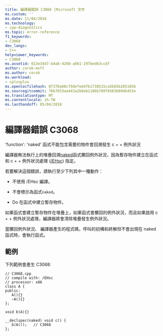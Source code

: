 ```yaml
---
title: 編譯器錯誤 C3068 |Microsoft 文件
ms.custom: ''
ms.date: 11/04/2016
ms.technology:
- cpp-diagnostics
ms.topic: error-reference
f1_keywords:
- C3068
dev_langs:
- C++
helpviewer_keywords:
- C3068
ms.assetid: 613e3447-b4a8-4268-a661-297bed63ccdf
author: corob-msft
ms.author: corob
ms.workload:
- cplusplus
ms.openlocfilehash: 8f378a60c79defed4fb1738515ca5b65b2851056
ms.sourcegitcommit: 76b7653ae443a2b8eb1186b789f8503609d6453e
ms.translationtype: MT
ms.contentlocale: zh-TW
ms.lasthandoff: 05/04/2018
---
```

# <a name="compiler-error-c3068"></a>編譯器錯誤 C3068
'function': 'naked' 函式不能包含需要的物件會回溯發生 c + + 例外狀況  
  
 編譯器無法執行上的堆疊回溯[naked](../../cpp/naked-cpp.md)函式擲回例外狀況，因為暫存物件建立在函式和 c + + 例外狀況處理 ([/EHsc](../../build/reference/eh-exception-handling-model.md)) 指定。  
  
 若要解決這個錯誤，請執行至少下列其中一種動作：  
  
-   不使用 /EHsc 編譯。  
  
-   不會標示為函式`naked`。  
  
-   Do 在函式中建立暫存物件。  
  
 如果函式會建立暫存物件在堆疊上，如果函式會擲回的例外狀況，而且如果啟用 c + + 例外狀況處理，編譯器將會清除堆疊發生例外狀況。  
  
 當擲回例外狀況、 編譯器產生的程式碼，呼叫的初構和終解但不會出現在 naked 函式時，會執行函式。  
  
## <a name="example"></a>範例  
 下列範例會產生 C3068:  
  
```  
// C3068.cpp  
// compile with: /EHsc  
// processor: x86  
class A {  
public:  
   A(){}  
   ~A(){}  
};  
  
void b(A){}  
  
__declspec(naked) void c() {  
   b(A());   // C3068   
};  
```